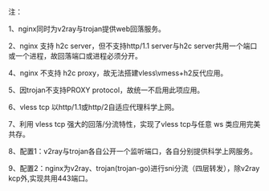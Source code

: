 注：

1、nginx同时为v2ray与trojan提供web回落服务。

2、nginx 支持 h2c server，但不支持http/1.1 server与h2c server共用一个端口或一个进程，故回落端口或进程必须分开。

4、nginx 不支持 h2c proxy，故无法搭建vless\vmess+h2反代应用。

5、因trojan不支持PROXY protocol，故统一不启用此项应用。

6、vless tcp 以http/1.1或http/2自适应代理科学上网。

7、利用 vless tcp 强大的回落/分流特性，实现了vless tcp与任意 ws 类应用完美共存。

8、配置1：v2ray与trojan各自公开一个监听端口，各自分别提供科学上网服务。

9、配置2：nginx为v2ray、trojan(trojan-go)进行sni分流（四层转发），除v2ray kcp外,实现共用443端口。

